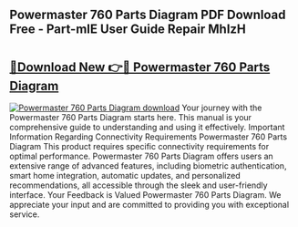 ## Powermaster 760 Parts Diagram PDF Download Free - Part-mIE User Guide Repair MhIzH

# <h2><a href="http://dfpnmgo.blite.top/?on=Powermaster+760+Parts+Diagram">🔗Download New 👉🔴 Powermaster 760 Parts Diagram</a></h2>

[![Powermaster 760 Parts Diagram download](https://i.imgur.com/lujVjoI.png)](http://dfpnmgo.blite.top/?on=Powermaster+760+Parts+Diagram)
Your journey with the Powermaster 760 Parts Diagram starts here. This manual is your comprehensive guide to understanding and using it effectively. Important Information Regarding Connectivity Requirements Powermaster 760 Parts Diagram This product requires specific connectivity requirements for optimal performance. Powermaster 760 Parts Diagram offers users an extensive range of advanced features, including biometric authentication, smart home integration, automatic updates, and personalized recommendations, all accessible through the sleek and user-friendly interface. Your Feedback is Valued Powermaster 760 Parts Diagram. We appreciate your input and are committed to providing you with exceptional service.
